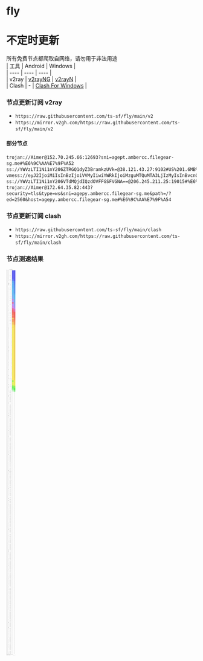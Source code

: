 # fly
# 不定时更新
所有免费节点都爬取自网络，请勿用于非法用途  
|  工具  | Android  | Windows  |  
|  ----  | ----   | ----  |  
| v2ray  | [v2rayNG](https://github.com/2dust/v2rayNG/releases) | [v2rayN](https://github.com/2dust/v2rayN/releases) |  
| Clash  | - | [Clash For Windows](https://github.com/2dust/clashN/releases) | 
  
### 节点更新订阅  v2ray
- `https://raw.githubusercontent.com/ts-sf/fly/main/v2`  
- `https://mirror.v2gh.com/https://raw.githubusercontent.com/ts-sf/fly/main/v2`  

#### 部分节点  
``` 
trojan://Aimer@152.70.245.66:12693?sni=agept.ambercc.filegear-sg.me#%E6%9C%AA%E7%9F%A52
ss://YWVzLTI1Ni1nY206ZTRGQ1dyZ3BramkzUVk=@38.121.43.27:9102#US%201.6MB%2Fs
vmess://eyJ2IjoiMiIsInBzIjoiVVMyIiwiYWRkIjoiMzguMTQuMTA3LjIzMyIsInBvcnQiOiIzODAwMyIsImlkIjoiNDE4MDQ4YWYtYTI5My00Yjk5LTliMGMtOThjYTM1ODBkZDI0IiwiYWlkIjoiNjQiLCJzY3kiOiJhdXRvIiwibmV0Ijoid3MiLCJ0eXBlIjoibm9uZSIsImhvc3QiOiIiLCJwYXRoIjoiL3BhdGgvMzQwNDM0MTMwMDMyIiwidGxzIjoidGxzIiwic25pIjoid3d3LjIzMTc5NzUzLnh5eiIsInRlc3RfbmFtZSI6IlVTMiJ9
ss://YWVzLTI1Ni1nY206VTdMQjdIQzdOVFFGSFVGNA==@206.245.211.25:19015#%E6%9C%AA%E7%9F%A53
trojan://Aimer@172.64.35.82:443?security=tls&type=ws&sni=agepy.ambercc.filegear-sg.me&path=/?ed=2560&host=agepy.ambercc.filegear-sg.me#%E6%9C%AA%E7%9F%A54
```
### 节点更新订阅  clash
- `https://raw.githubusercontent.com/ts-sf/fly/main/clash`  
- `https://mirror.v2gh.com/https://raw.githubusercontent.com/ts-sf/fly/main/clash`  

### 节点测速结果
![image](traffic.png)
